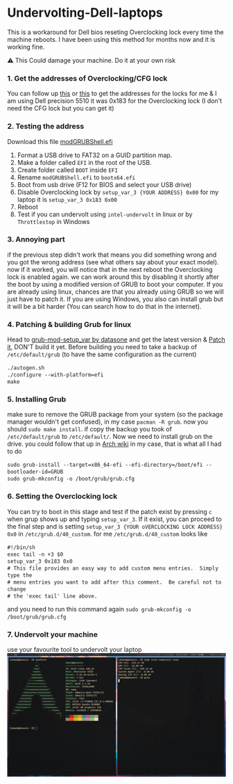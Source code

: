 # Undervolting-Dell-laptops
This is a workaround for Dell bios reseting Overclocking lock every time the machine reboots. I have been using this method for months now and it is working fine.

⚠ This Could damage your machine. Do it at your own risk

### 1. Get the addresses of Overclocking/CFG lock
You can follow up [this](https://brendangreenley.com/undervolting-2020-dell-laptops-like-the-vostro-7500-and-more-tips-to-improve-thermals-battery-life-and-speed/) or [this](https://www.reddit.com/r/Dell/comments/fzv599/xps_7590_160_uefi_unlock_undervolting_and_remove/) to get the addresses for the locks for me & I am using Dell precision 5510 it was 0x183 for the Overclocking lock (I don't need the CFG lock but you can get it)

### 2. Testing the address
Download this file [modGRUBShell.efi](https://github.com/datasone/grub-mod-setup_var/releases/download/1.4/modGRUBShell.efi)

1. Format a USB drive to FAT32 on a GUID partition map.
2. Make a folder called `EFI` in the root of the USB.
3. Create folder called `BOOT` inside `EFI`
4. Rename `modGRUBShell.efi` to `bootx64.efi`
5. Boot from usb drive (F12 for BIOS and select your USB drive)
6. Disable Overclocking lock by `setup_var_3 {YOUR ADDRESS} 0x00` for my laptop it is `setup_var_3 0x183 0x00`
7. Reboot
8. Test if you can undervolt using `intel-undervolt` in linux or by `Throttlestop` in Windows

### 3. Annoying part
if the previous step didn't work that means you did something wrong and you got the wrong address (see what others say about your exact model). now if it worked, you will notice that in the next reboot the Overclocking lock is enabled again. we can work around this by disabling it shortly after the boot by using a modified version of GRUB to boot your computer. If you are already using linux, chances are that you already using GRUB so we will just have to patch it. If you are using Windows, you also can install grub but it will be a bit harder (You can search how to do that in the internet). 


### 4. Patching & building Grub for linux
Head to [grub-mod-setup_var by datasone](https://github.com/datasone/grub-mod-setup_var) and get the latest version & [Patch it](https://github.com/datasone/grub-mod-setup_var#build-notes), DON'T build it yet.
Before building you need to take a backup of `/etc/default/grub` (to have the same configuration as the current)
```
./autogen.sh
./configure --with-platform=efi
make
```

### 5. Installing Grub
make sure to remove the GRUB package from your system (so the package manager wouldn't get confused), in my case `pacman -R grub`. 
now you should `sudo make install`.
if copy the backup you took of `/etc/default/grub` to `/etc/default/`.
Now we need to install grub on the drive. you could follow that up in [Arch wiki](https://wiki.archlinux.org/title/GRUB#UEFI_systems)
in my case, that is what all I had to do
```
sudo grub-install --target=x86_64-efi --efi-directory=/boot/efi --bootloader-id=GRUB
sudo grub-mkconfig -o /boot/grub/grub.cfg
```

### 6. Setting the Overclocking lock
You can try to boot in this stage and test if the patch exist by pressing `c` when grup shows up and typing `setup_var_3`. If it exist, you can proceed to the final step and is setting `setup_var_3 {YOUR oVERCLOCKING LOCK ADDRESS} 0x0` in `/etc/grub.d/40_custom`.
for me `/etc/grub.d/40_custom` looks like
```
#!/bin/sh
exec tail -n +3 $0
setup_var_3 0x183 0x0
# This file provides an easy way to add custom menu entries.  Simply type the
# menu entries you want to add after this comment.  Be careful not to change
# the 'exec tail' line above.
```
and you need to run this command again `sudo grub-mkconfig -o /boot/grub/grub.cfg`

### 7. Undervolt your machine
use your favourite tool to undervolt your laptop
![proof](img/proof.png)
